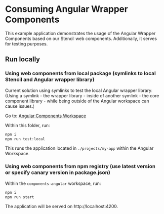 # Consuming Angular Wrapper Components

This example application demonstrates the usage of the Angular Wrapper Components based on our Stencil web components. Additionally, it serves for testing purposes.

## Run locally

### Using web components from local package (symlinks to local Stencil and Angular wrapper library)

Current solution using symlinks to test the local Angular wrapper library: (Using a symlink - the wrapper library - inside of another symlink - the core component library - while being outside of the Angular workspace can cause issues.)

Go to:
[Angular Components Workspace](../../../packages/components-angular)

Within this folder, run:

```bash
npm i
npm run test:local
```

This runs the application located in ```./projects/my-app``` within the Angular Workspace.


### Using web components from npm registry (use latest version or specify canary version in package.json)

Within the ``components-angular`` workspace, run:

```bash
npm i
npm run start
```

The application will be served on http://localhost:4200.